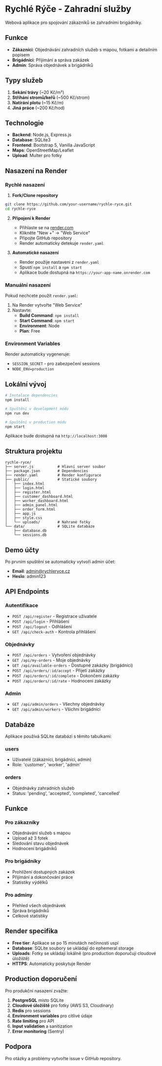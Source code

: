 # Rychlé Rýče - Zahradní služby

Webová aplikace pro spojování zákazníků se zahradními brigádníky.

## Funkce

- **Zákazníci**: Objednávání zahradních služeb s mapou, fotkami a detailním popisem
- **Brigádníci**: Přijímání a správa zakázek
- **Admin**: Správa objednávek a brigádníků

## Typy služeb

1. **Sekání trávy** (~20 Kč/m²)
2. **Stříhání stromů/keřů** (~500 Kč/strom)
3. **Natírání plotu** (~15 Kč/m)
4. **Jiná práce** (~200 Kč/hod)

## Technologie

- **Backend**: Node.js, Express.js
- **Database**: SQLite3
- **Frontend**: Bootstrap 5, Vanilla JavaScript
- **Maps**: OpenStreetMap/Leaflet
- **Upload**: Multer pro fotky

## Nasazení na Render

### Rychlé nasazení

1. **Fork/Clone repository**
```bash
git clone https://github.com/your-username/rychle-ryce.git
cd rychle-ryce
```

2. **Připojení k Render**
   - Přihlaste se na [render.com](https://render.com)
   - Klikněte "New +" → "Web Service"
   - Připojte GitHub repository
   - Render automaticky detekuje `render.yaml`

3. **Automatické nasazení**
   - Render použije nastavení z `render.yaml`
   - Spustí `npm install` a `npm start`
   - Aplikace bude dostupná na `https://your-app-name.onrender.com`

### Manuální nasazení

Pokud nechcete použít `render.yaml`:

1. Na Render vytvořte "Web Service"
2. Nastavte:
   - **Build Command**: `npm install`
   - **Start Command**: `npm start`
   - **Environment**: Node
   - **Plan**: Free

### Environment Variables

Render automaticky vygeneruje:
- `SESSION_SECRET` - pro zabezpečení sessions
- `NODE_ENV=production`

## Lokální vývoj

```bash
# Instalace dependencies
npm install

# Spuštění v development módu
npm run dev

# Spuštění v production módu
npm start
```

Aplikace bude dostupná na `http://localhost:3000`

## Struktura projektu

```
rychle-ryce/
├── server.js           # Hlavní server soubor
├── package.json        # Dependencies
├── render.yaml         # Render konfigurace
├── public/             # Statické soubory
│   ├── index.html
│   ├── login.html
│   ├── register.html
│   ├── customer_dashboard.html
│   ├── worker_dashboard.html
│   ├── admin_panel.html
│   ├── order_form.html
│   ├── app.js
│   ├── style.css
│   └── uploads/        # Nahrané fotky
└── data/               # SQLite databáze
    ├── database.db
    └── sessions.db
```

## Demo účty

Po prvním spuštění se automaticky vytvoří admin účet:
- **Email**: admin@rychleryce.cz
- **Heslo**: admin123

## API Endpoints

### Autentifikace
- `POST /api/register` - Registrace uživatele
- `POST /api/login` - Přihlášení
- `POST /api/logout` - Odhlášení
- `GET /api/check-auth` - Kontrola přihlášení

### Objednávky
- `POST /api/orders` - Vytvoření objednávky
- `GET /api/my-orders` - Moje objednávky
- `GET /api/available-orders` - Dostupné zakázky (brigádníci)
- `POST /api/orders/:id/accept` - Přijetí zakázky
- `POST /api/orders/:id/complete` - Dokončení zakázky
- `POST /api/orders/:id/rate` - Hodnocení zakázky

### Admin
- `GET /api/admin/orders` - Všechny objednávky
- `GET /api/admin/workers` - Všichni brigádníci

## Databáze

Aplikace používá SQLite databázi s těmito tabulkami:

### users
- Uživatelé (zákazníci, brigádníci, admin)
- Role: 'customer', 'worker', 'admin'

### orders
- Objednávky zahradních služeb
- Status: 'pending', 'accepted', 'completed', 'cancelled'

## Funkce

### Pro zákazníky
- Objednávání služeb s mapou
- Upload až 3 fotek
- Sledování stavu objednávek
- Hodnocení brigádníků

### Pro brigádníky
- Prohlížení dostupných zakázek
- Přijímání a dokončování práce
- Statistiky výdělků

### Pro adminy
- Přehled všech objednávek
- Správa brigádníků
- Celkové statistiky

## Render specifika

- **Free tier**: Aplikace se po 15 minutách nečinnosti uspí
- **Database**: SQLite soubory se ukládají do ephemeral storage
- **Uploads**: Fotky se ukládají lokálně (pro production doporučuji cloudové úložiště)
- **HTTPS**: Automaticky poskytuje Render

## Production doporučení

Pro produkční nasazení zvažte:
1. **PostgreSQL** místo SQLite
2. **Cloudové úložiště** pro fotky (AWS S3, Cloudinary)
3. **Redis** pro sessions
4. **Environment variables** pro citlivé údaje
5. **Rate limiting** pro API
6. **Input validation** a sanitization
7. **Error monitoring** (Sentry)

## Podpora

Pro otázky a problémy vytvořte issue v GitHub repository.